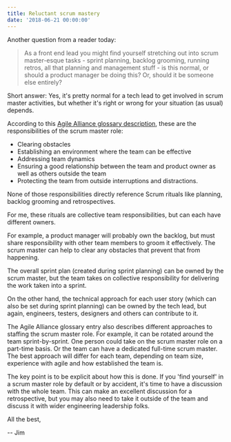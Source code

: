 ```yaml
---
title: Reluctant scrum mastery
date: '2018-06-21 00:00:00'
---
```


Another question from a reader today:

> As a front end lead you might find yourself stretching out into scrum master-esque tasks - sprint planning, backlog grooming, running retros, all that planning and management stuff - is this normal, or should a product manager be doing this? Or, should it be someone else entirely?

Short answer: Yes, it's pretty normal for a tech lead to get involved in scrum master activities, but whether it's right or wrong for your situation (as usual) depends.

According to this [Agile Alliance glossary description](https://www.agilealliance.org/glossary/scrum-master), these are the responsibilities of the scrum master role:

* Clearing obstacles
* Establishing an environment where the team can be effective
* Addressing team dynamics
* Ensuring a good relationship between the team and product owner as well as others outside the team
* Protecting the team from outside interruptions and distractions.

None of those responsibilities directly reference Scrum rituals like planning, backlog grooming and retrospectives.

For me, these rituals are collective team responsibilities, but can each have different owners.

For example, a product manager will probably own the backlog, but must share responsibility with other team members to groom it effectively. The scrum master can help to clear any obstacles that prevent that from happening.

The overall sprint plan (created during sprint planning) can be owned by the scrum master, but the team takes on collective responsibility for delivering the work taken into a sprint.

On the other hand, the technical approach for each user story (which can also be set during sprint planning) can be owned by the tech lead, but again, engineers, testers, designers and others can contribute to it.

The Agile Alliance glossary entry also describes different approaches to staffing the scrum master role. For example, it can be rotated around the team sprint-by-sprint. One person could take on the scrum master role on a part-time basis. Or the team can have a dedicated full-time scrum master. The best approach will differ for each team, depending on team size, experience with agile and how established the team is.

The key point is to be explicit about how this is done. If you 'find yourself' in a scrum master role by default or by accident, it's time to have a discussion with the whole team. This can make an excellent discussion for a retrospective, but you may also need to take it outside of the team and discuss it with wider engineering leadership folks.

All the best,

-- Jim
